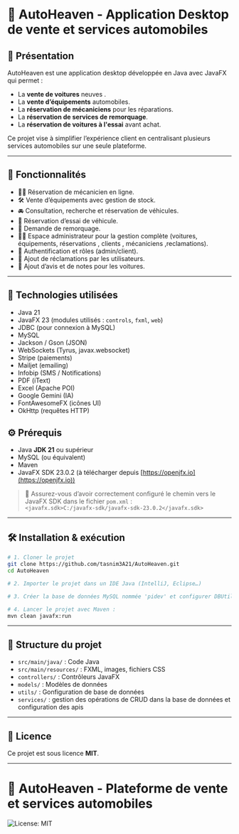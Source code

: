 # 🚗 AutoHeaven - Application Desktop de vente et services automobiles

## 📌 Présentation

AutoHeaven est une application desktop développée en Java avec JavaFX qui permet :
- La **vente de voitures** neuves .
- La **vente d’équipements** automobiles.
- La **réservation de mécaniciens** pour les réparations.
- La **réservation de services de remorquage**.
- La **réservation de voitures à l'essai** avant achat.

Ce projet vise à simplifier l’expérience client en centralisant plusieurs services automobiles sur une seule plateforme.

---

## 🚀 Fonctionnalités

- 👨‍🔧 Réservation de mécanicien en ligne.
- 🛠️ Vente d’équipements avec gestion de stock.
- 🚘 Consultation, recherche et réservation de véhicules.
- 🧪 Réservation d’essai de véhicule.
- 🚛 Demande de remorquage.
- 👨‍💼 Espace administrateur pour la gestion complète (voitures, équipements, réservations , clients , mécaniciens ,reclamations).
- 🔐 Authentification et rôles (admin/client).
- 📝 Ajout de réclamations par les utilisateurs.
- 🌟 Ajout d’avis et de notes pour les voitures.

---

## 🧰 Technologies utilisées

- Java 21
- JavaFX 23 (modules utilisés : `controls`, `fxml`, `web`)
- JDBC (pour connexion à MySQL)
- MySQL
- Jackson / Gson (JSON)
- WebSockets (Tyrus, javax.websocket)
- Stripe (paiements)
- Mailjet (emailing)
- Infobip (SMS / Notifications)
- PDF (iText)
- Excel (Apache POI)
- Google Gemini (IA)
- FontAwesomeFX (icônes UI)
- OkHttp (requêtes HTTP)

## ⚙️ Prérequis

- Java **JDK 21** ou supérieur
- MySQL (ou équivalent)
- Maven
- JavaFX SDK 23.0.2 (à télécharger depuis [https://openjfx.io](https://openjfx.io))

> 🔧 Assurez-vous d’avoir correctement configuré le chemin vers le JavaFX SDK dans le fichier `pom.xml` :  
> `<javafx.sdk>C:/javafx-sdk/javafx-sdk-23.0.2</javafx.sdk>`



---

## 🛠️ Installation & exécution


```bash
# 1. Cloner le projet
git clone https://github.com/tasnim3A21/AutoHeaven.git
cd AutoHeaven

# 2. Importer le projet dans un IDE Java (IntelliJ, Eclipse…)

# 3. Créer la base de données MySQL nommée 'pidev' et configurer DBUtil.java

# 4. Lancer le projet avec Maven :
mvn clean javafx:run
```


---
## 📁 Structure du projet

- `src/main/java/` : Code Java
- `src/main/resources/` : FXML, images, fichiers CSS
- `controllers/` : Contrôleurs JavaFX
- `models/` : Modèles de données
- `utils/` :     Gonfiguration de base de données
- `services/` : gestion des opérations de CRUD dans la base de données et configuration des apis

---

## 📜 Licence

Ce projet est sous licence **MIT**. 

---

# 🚗 AutoHeaven - Plateforme de vente et services automobiles  
![License: MIT](https://img.shields.io/badge/License-MIT-yellow.svg)


